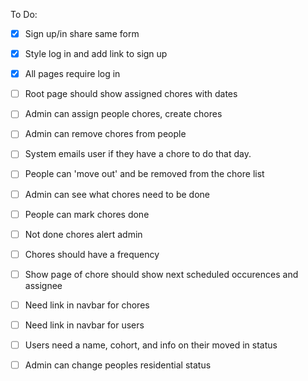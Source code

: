 To Do:
- [x] Sign up/in share same form
- [x] Style log in and add link to sign up
- [x] All pages require log in
- [ ] Root page should show assigned chores with dates
- [ ] Admin can assign people chores, create chores
- [ ] Admin can remove chores from people
- [ ] System emails user if they have a chore to do that day.
- [ ] People can 'move out' and be removed from the chore list
- [ ] Admin can see what chores need to be done
- [ ] People can mark chores done
- [ ] Not done chores alert admin
- [ ] Chores should have a frequency
- [ ] Show page of chore should show next scheduled occurences and assignee
- [ ] Need link in navbar for chores
- [ ] Need link in navbar for users
- [ ] Users need a name, cohort, and info on their moved in status
- [ ] Admin can change peoples residential status

